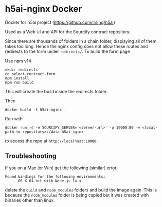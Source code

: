 # h5ai-nginx Docker

Docker for h5ai project (https://github.com/lrsjng/h5ai)

Used as a Web UI and API for the Sourcify contract repository.

Since there are thousands of folders in a chain folder, displaying all of them takes too long. Hence the nginx config does not allow these routes and redirects to the form under `redirects/`. To build the form page

Use npm v14

```
mkdir redirects
cd select-contract-form
npm install
npm run build
```

This will create the build inside the redirects folder.

Then

```
docker build -t h5ai-nginx .
```

Run with

```
docker run -d -e SOURCIFY_SERVER='<server-url>' -p 10000:80 -v <local-path-to-repository>:/data h5ai-nginx
```

to access the repo at `http://localhost:10000`.

## Troubleshooting

If you on a Mac (or Win) get the following (similar) error

```
Found bindings for the following environments:
    - OS X 64-bit with Node.js 14.x
```

delete the `build` and `node_modules` folders and build the image again. This is because the `node_modules` folder is being copied but it was created with binaries other than linux.

